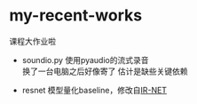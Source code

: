 # my-recent-works
课程大作业啦

* soundio.py 使用pyaudio的流式录音  
  换了一台电脑之后好像寄了 估计是缺些关键依赖  
  
* resnet 模型量化baseline，修改自[IR-NET](https://github.com/htqin/IR-Net)
